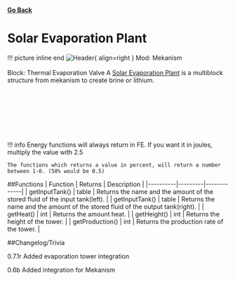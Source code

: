 <h4><a href="../">Go Back</a></h4>

# Solar Evaporation Plant

!!! picture inline end
    ![Header](https://intelligence-modding.de/wp-content/uploads/2021/10/mekanism_thermal_evaporation_valve.png){ align=right }
    Mod: Mekanism <br><br/>
    Block: Thermal Evaporation Valve
A [Solar Evaporation Plant](https://wiki.aidancbrady.com/wiki/Thermal_Evaporation_Plant) is a multiblock structure from mekanism to create brine or lithium.

<br><br/>
<br><br/>
<br><br/>

!!! info
    Energy functions will always return in FE. If you want it in joules, multiply the value with 2.5

    The functions which returns a value in percent, will return a number between 1-0. (50% would be 0.5)

##Functions
| Function | Returns | Description |
|----------|---------|-------------|
| getInputTank() | table | Returns the name and the amount of the stored fluid of the input tank(left). |
| getInputTank() | table | Returns the name and the amount of the stored fluid of the output tank(right). |
| getHeat() | int | Returns the amount heat. |
| getHeight() | int | Returns the height of the tower. |
| getProduction() | int | Returns the production rate of the tower. |


##Changelog/Trivia

0.7.1r
Added evaporation tower integration

0.6b
Added integration for Mekanism
